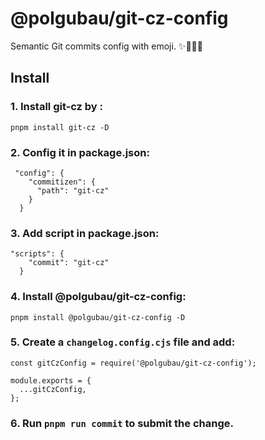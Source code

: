 # @polgubau/git-cz-config

Semantic Git commits config with emoji. ✨🐛💄💚

## Install

### 1. Install git-cz by :

 `pnpm install git-cz -D`

### 2. Config it in package.json:

```
 "config": {
    "commitizen": {
      "path": "git-cz"
    }
  }
```

### 3. Add script in package.json:

```
"scripts": {
    "commit": "git-cz"
  }
```

### 4. Install @polgubau/git-cz-config: 

`pnpm install @polgubau/git-cz-config -D`

### 5. Create a `changelog.config.cjs` file and add:

```
const gitCzConfig = require('@polgubau/git-cz-config');

module.exports = {
  ...gitCzConfig,
};
```

### 6. Run `pnpm run commit` to submit the change.